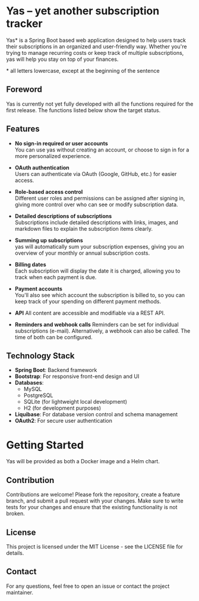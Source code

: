 # Yas – yet another subscription tracker

Yas\* is a Spring Boot based web application designed to help users track their subscriptions in an organized and user-friendly way. Whether you're trying to manage recurring costs or keep track of multiple subscriptions, yas will help you stay on top of your finances.

\* all letters lowercase, except at the beginning of the sentence

## Foreword

Yas is currently not yet fully developed with all the functions required for the first release. The functions listed below show the target status.

## Features

- **No sign-in required or user accounts**  
  You can use yas without creating an account, or choose to sign in for a more personalized experience.

- **OAuth authentication**  
  Users can authenticate via OAuth (Google, GitHub, etc.) for easier access.

- **Role-based access control**  
  Different user roles and permissions can be assigned after signing in, giving more control over who can see or modify subscription data.

- **Detailed descriptions of subscriptions**  
  Subscriptions include detailed descriptions with links, images, and markdown files to explain the subscription items clearly.

- **Summing up subscriptions**  
  yas will automatically sum your subscription expenses, giving you an overview of your monthly or annual subscription costs.

- **Billing dates**  
  Each subscription will display the date it is charged, allowing you to track when each payment is due.

- **Payment accounts**  
  You'll also see which account the subscription is billed to, so you can keep track of your spending on different payment methods.

- **API**
  All content are accessible and modifiable via a REST API.

- **Reminders and webhook calls**
  Reminders can be set for individual subscriptions (e-mail). Alternatively, a webhook can also be called. The time of both can be configured.

## Technology Stack

- **Spring Boot**: Backend framework
- **Bootstrap**: For responsive front-end design and UI
- **Databases**:
  - MySQL
  - PostgreSQL
  - SQLite (for lightweight local development)
  - H2 (for development purposes)
- **Liquibase**: For database version control and schema management
- **OAuth2**: For secure user authentication

# Getting Started

Yas will be provided as both a Docker image and a Helm chart.

## Contribution

Contributions are welcome! Please fork the repository, create a feature branch, and submit a pull request with your changes. Make sure to write tests for your changes and ensure that the existing functionality is not broken.

## License
This project is licensed under the MIT License - see the LICENSE file for details.

## Contact
For any questions, feel free to open an issue or contact the project maintainer.
